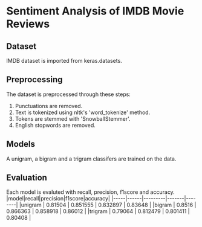 # Sentiment Analysis of IMDB Movie Reviews

## Dataset

IMDB dataset is imported from keras.datasets.

## Preprocessing

The dataset is preprocessed through these steps:

1. Punctuations are removed.
2. Text is tokenized using nltk's 'word_tokenize' method.
3. Tokens are stemmed with 'SnowballStemmer'.
4. English stopwords are removed.

## Models

A unigram, a bigram and a trigram classifers are trained on the data.

## Evaluation

Each model is evaluted with recall, precision, f1score and accuracy.
|model|recall|precision|f1score|accuracy|
|-----|------|---------|-------|--------|
|unigram | 0.81504 | 0.851555 | 0.832897 | 0.83648 |
|bigram | 0.8516 | 0.866363 | 0.858918 | 0.86012 |
|trigram | 0.79064 | 0.812479 | 0.801411 | 0.80408 |
